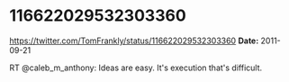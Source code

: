 # 116622029532303360
https://twitter.com/TomFrankly/status/116622029532303360
**Date:** 2011-09-21

RT @caleb_m_anthony: Ideas are easy. It's execution that's difficult.
